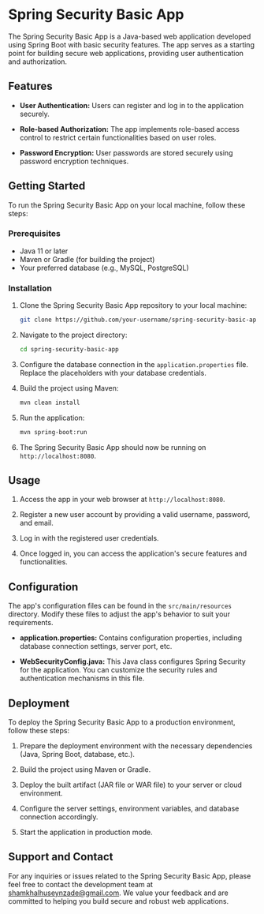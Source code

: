 
# Spring Security Basic App

The Spring Security Basic App is a Java-based web application developed using Spring Boot with basic security features. The app serves as a starting point for building secure web applications, providing user authentication and authorization.

## Features

- **User Authentication:** Users can register and log in to the application securely.

- **Role-based Authorization:** The app implements role-based access control to restrict certain functionalities based on user roles.

- **Password Encryption:** User passwords are stored securely using password encryption techniques.

## Getting Started

To run the Spring Security Basic App on your local machine, follow these steps:

### Prerequisites

- Java 11 or later
- Maven or Gradle (for building the project)
- Your preferred database (e.g., MySQL, PostgreSQL)

### Installation

1. Clone the Spring Security Basic App repository to your local machine:

   ```bash
   git clone https://github.com/your-username/spring-security-basic-app.git
   ```

2. Navigate to the project directory:

   ```bash
   cd spring-security-basic-app
   ```

3. Configure the database connection in the `application.properties` file. Replace the placeholders with your database credentials.

4. Build the project using Maven:

   ```bash
   mvn clean install
   ```

5. Run the application:

   ```bash
   mvn spring-boot:run
   ```

6. The Spring Security Basic App should now be running on `http://localhost:8080`.

## Usage

1. Access the app in your web browser at `http://localhost:8080`.

2. Register a new user account by providing a valid username, password, and email.

3. Log in with the registered user credentials.

4. Once logged in, you can access the application's secure features and functionalities.

## Configuration

The app's configuration files can be found in the `src/main/resources` directory. Modify these files to adjust the app's behavior to suit your requirements.

- **application.properties:** Contains configuration properties, including database connection settings, server port, etc.

- **WebSecurityConfig.java:** This Java class configures Spring Security for the application. You can customize the security rules and authentication mechanisms in this file.

## Deployment

To deploy the Spring Security Basic App to a production environment, follow these steps:

1. Prepare the deployment environment with the necessary dependencies (Java, Spring Boot, database, etc.).

2. Build the project using Maven or Gradle.

3. Deploy the built artifact (JAR file or WAR file) to your server or cloud environment.

4. Configure the server settings, environment variables, and database connection accordingly.

5. Start the application in production mode.

## Support and Contact

For any inquiries or issues related to the Spring Security Basic App, please feel free to contact the development team at [shamkhalhuseynzade@gmail.com](mailto:shamkhalhuseynzade@gmail.com). We value your feedback and are committed to helping you build secure and robust web applications.

